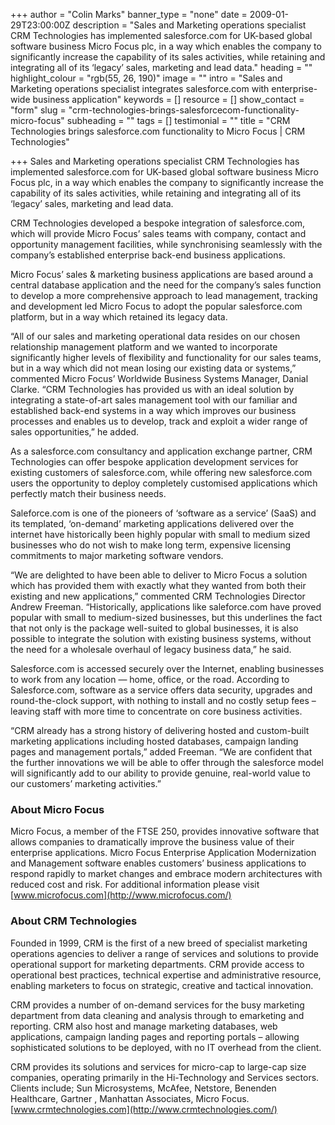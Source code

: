 +++
author = "Colin Marks"
banner_type = "none"
date = 2009-01-29T23:00:00Z
description = "Sales and Marketing operations specialist CRM Technologies has implemented salesforce.com for UK-based global software business Micro Focus plc, in a way which enables the company to significantly increase the capability of its sales activities, while retaining and integrating all of its ‘legacy’ sales, marketing and lead data."
heading = ""
highlight_colour = "rgb(55, 26, 190)"
image = ""
intro = "Sales and Marketing operations specialist integrates salesforce.com with enterprise-wide business application"
keywords = []
resource = []
show_contact = "form"
slug = "crm-technologies-brings-salesforcecom-functionality-micro-focus"
subheading = ""
tags = []
testimonial = ""
title = "CRM Technologies brings salesforce.com functionality to Micro Focus | CRM Technologies"

+++
Sales and Marketing operations specialist CRM Technologies has implemented salesforce.com for UK-based global software business Micro Focus plc, in a way which enables the company to significantly increase the capability of its sales activities, while retaining and integrating all of its ‘legacy’ sales, marketing and lead data.

CRM Technologies developed a bespoke integration of salesforce.com, which will provide Micro Focus’ sales teams with company, contact and opportunity management facilities, while synchronising seamlessly with the company’s established enterprise back-end business applications.

Micro Focus’ sales & marketing business applications are based around a central database application and the need for the company’s sales function to develop a more comprehensive approach to lead management, tracking and development led Micro Focus to adopt the popular salesforce.com platform, but in a way which retained its legacy data.

“All of our sales and marketing operational data resides on our chosen relationship management platform and we wanted to incorporate significantly higher levels of flexibility and functionality for our sales teams, but in a way which did not mean losing our existing data or systems,” commented Micro Focus’ Worldwide Business Systems Manager, Danial Clarke. “CRM Technologies has provided us with an ideal solution by integrating a state-of-art sales management tool with our familiar and established back-end systems in a way which improves our business processes and enables us to develop, track and exploit a wider range of sales opportunities,” he added.

As a salesforce.com consultancy and application exchange partner, CRM Technologies can offer bespoke application development services for existing customers of salesforce.com, while offering new salesforce.com users the opportunity to deploy completely customised applications which perfectly match their business needs.

Saleforce.com is one of the pioneers of ‘software as a service’ (SaaS) and its templated, ‘on-demand’ marketing applications delivered over the internet have historically been highly popular with small to medium sized businesses who do not wish to make long term, expensive licensing commitments to major marketing software vendors.

“We are delighted to have been able to deliver to Micro Focus a solution which has provided them with exactly what they wanted from both their existing and new applications,” commented CRM Technologies Director Andrew Freeman. “Historically, applications like saleforce.com have proved popular with small to medium-sized businesses, but this underlines the fact that not only is the package well-suited to global businesses, it is also possible to integrate the solution with existing business systems, without the need for a wholesale overhaul of legacy business data,” he said.

Salesforce.com is accessed securely over the Internet, enabling businesses to work from any location — home, office, or the road. According to Salesforce.com, software as a service offers data security, upgrades and round-the-clock support, with nothing to install and no costly setup fees – leaving staff with more time to concentrate on core business activities.

“CRM already has a strong history of delivering hosted and custom-built marketing applications including hosted databases, campaign landing pages and management portals,” added Freeman. “We are confident that the further innovations we will be able to offer through the salesforce model will significantly add to our ability to provide genuine, real-world value to our customers’ marketing activities.”

### About Micro Focus

Micro Focus, a member of the FTSE 250, provides innovative software that allows companies to dramatically improve the business value of their enterprise applications. Micro Focus Enterprise Application Modernization and Management software enables customers’ business applications to respond rapidly to market changes and embrace modern architectures with reduced cost and risk. For additional information please visit [www.microfocus.com](http://www.microfocus.com/)

### About CRM Technologies

Founded in 1999, CRM is the first of a new breed of specialist marketing operations agencies to deliver a range of services and solutions to provide operational support for marketing departments. CRM provide access to operational best practices, technical expertise and administrative resource, enabling marketers to focus on strategic, creative and tactical innovation.

CRM provides a number of on-demand services for the busy marketing department from data cleaning and analysis through to emarketing and reporting. CRM also host and manage marketing databases, web applications, campaign landing pages and reporting portals – allowing sophisticated solutions to be deployed, with no IT overhead from the client.

CRM provides its solutions and services for micro-cap to large-cap size companies, operating primarily in the Hi-Technology and Services sectors. Clients include; Sun Microsystems, McAfee, Netstore, Benenden Healthcare, Gartner , Manhattan Associates, Micro Focus. [www.crmtechnologies.com](http://www.crmtechnologies.com/)